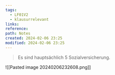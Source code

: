```yaml
---
tags:
  - LF01V2
  - klausurrelevant
links: 
reference: 
path: Notes
created: 2024-02-06 23:25
modified: 2024-02-06 23:25
---
```

>Es sind hauptsächlich 5 Sozialversicherung.

![[Pasted image 20240206232608.png]]